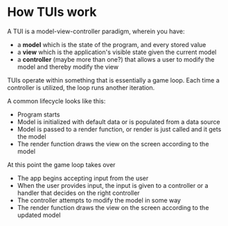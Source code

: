 # How TUIs work

A TUI is a model-view-controller paradigm, wherein you have:

- a **model** which is the state of the program, and every stored value
- a **view** which is the application's visible state given the current model
- a **controller** (maybe more than one?) that allows a user to modify the model and thereby modify the view

TUIs operate within something that is essentially a game loop. Each time a controller is utilized, the loop runs another iteration.

A common lifecycle looks like this:

- Program starts
- Model is initialized with default data or is populated from a data source
- Model is passed to a render function, or render is just called and it gets the model
- The render function draws the view on the screen according to the model

At this point the game loop takes over

- The app begins accepting input from the user
- When the user provides input, the input is given to a controller or a handler that decides on the right controller
- The controller attempts to modify the model in some way
- The render function draws the view on the screen according to the updated model

